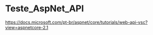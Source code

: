 # Teste_AspNet_API
https://docs.microsoft.com/pt-br/aspnet/core/tutorials/web-api-vsc?view=aspnetcore-2.1
